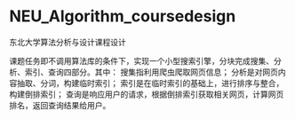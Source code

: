 # NEU_Algorithm_coursedesign

东北大学算法分析与设计课程设计

课题任务即不调用算法库的条件下，实现一个小型搜索引擎，分块完成搜集、分析、索引、查询四部分。其中：
搜集指利用爬虫爬取网页信息；
分析是对网页内容抽取、分词，构建临时索引；
索引是在临时索引的基础上，进行排序与整合，构建倒排索引；
查询是响应用户的请求，根据倒排索引获取相关网页，计算网页排名，返回查询结果给用户。
